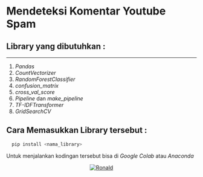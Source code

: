 # Mendeteksi Komentar Youtube Spam

## Library yang dibutuhkan : 

---

1. _Pandas_ 
2. _CountVectorizer_
3. _RandomForestClassifier_
4. _confusion_matrix_
5. _cross_val_score_
6. _Pipeline_ dan _make_pipeline_
7. _TF-IDFTransformer_
8. _GridSearchCV_

## Cara Memasukkan Library tersebut :

```bash
  pip install <nama_library>
```

Untuk menjalankan kodingan tersebut bisa di _Google Colab_ atau _Anaconda_

<p align="center">
  <a href="https://github.com/ronaldj220/detecting-comment-youtube-spam">
    <img src="https://img.shields.io/badge/FindMeOnGITHUB-100000?style=for-the-badge&logo=github&logoColor=white" alt="Ronald" />
  </a>
</p>
